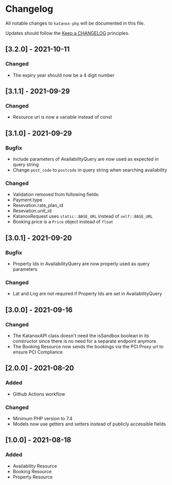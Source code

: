 # Changelog

All notable changes to `katanox-php` will be documented in this file.

Updates should follow the [Keep a CHANGELOG](https://keepachangelog.com/) principles.

## [3.2.0] - 2021-10-11
### Changed
- The expiry year should now be a 4 digit number

## [3.1.1] - 2021-09-29
### Changed
- Resource url is now a variable instead of const

## [3.1.0] - 2021-09-29
### Bugfix
- Include parameters of AvailabilityQuery are now used as expected in query string
- Change `post_code` to `postcode` in query string when searching availability
### Changed
- Validation removed from following fields:
 - Payment.type
 - Resevation.rate_plan_id
 - Resevation.unit_id
- KatanoxRequest uses `static::BASE_URL` instead of `self::BASE_URL`
- Booking.price is a `Price` object instead of `float`

## [3.0.1] - 2021-09-20
### Bugfix
- Property Ids in AvailabilityQuery are now properly used as query parameters
### Changed
- Lat and Lng are not required if Property Ids are set in AvailabilityQuery

## [3.0.0] - 2021-09-16
### Changed
 - The KatanoxAPI class doesn't need the isSandbox boolean in its constructor since there is no need for a separate endpoint anymore.
 - The Booking Resource now sends the bookings via the PCI Proxy url to ensure PCI Compliance

## [2.0.0] - 2021-08-20
### Added
- Github Actions workflow

### Changed
- Minimum PHP version to 7.4
- Models now use getters and setters instead of publicly accessible fields

## [1.0.0] - 2021-08-18
### Added
- Availability Resource
- Booking Resource
- Property Resource

